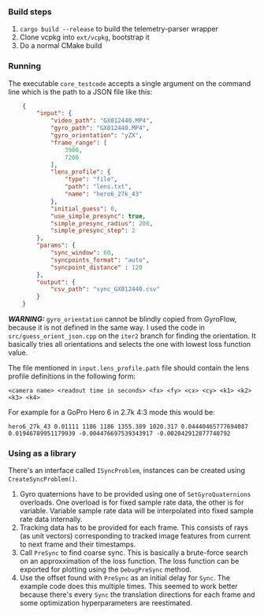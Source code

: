### Build steps
1. `cargo build --release` to build the telemetry-parser wrapper
2. Clone vcpkg into `ext/vcpkg`, bootstrap it
3. Do a normal CMake build

### Running
The executable `core_testcode` accepts a single argument on the command line which is the path to a JSON file like this:
```json
    {
        "input": {
            "video_path": "GX012440.MP4",
            "gyro_path": "GX012440.MP4",
            "gyro_orientation": "yZX",
            "frame_range": [
                3900,
                7200
            ],
            "lens_profile": {
                "type": "file",
                "path": "lens.txt",
                "name": "hero6_27k_43"
            },
            "initial_guess": 0,
            "use_simple_presync": true,
            "simple_presync_radius": 200,
            "simple_presync_step": 2
        },
        "params": {
            "sync_window": 60,
            "syncpoints_format": "auto",
            "syncpoint_distance" : 120
        },
        "output": {
            "csv_path": "sync_GX012440.csv"
        }
    }

```
***WARNING:*** `gyro_orientation` cannot be blindly copied from GyroFlow, because it is not defined in the same way.
I used the code in `src/guess_orient_json.cpp` on the `iter2` branch for finding the orientation. It basically tries all orientations and selects the one with lowest loss function value.

The file mentioned in `input.lens_profile.path` file should contain the lens profile definitions in the following form:
```
<camera name> <readout time in seconds> <fx> <fy> <cx> <cy> <k1> <k2> <k3> <k4>
```

For example for a GoPro Hero 6 in 2.7k 4:3 mode this would be:
```
hero6_27k_43 0.01111 1186 1186 1355.389 1020.317 0.04440465777694087 0.01946789951179939 -0.004476697539343917 -0.002042912877740792
```

### Using as a library
There's an interface called `ISyncProblem`, instances can be created using `CreateSyncProblem()`.

1. Gyro quaternions have to be provided using one of `SetGyroQuaternions` overloads. One overload is for fixed sample rate data, the other is for variable. Variable sample rate data will be interpolated into fixed sample rate data internally.
2. Tracking data has to be provided for each frame. This consists of rays (as unit vectors) corresponding to tracked image features from current to next frame and their timestamps.
3. Call `PreSync` to find coarse sync. This is basically a brute-force search on an approxximation of the loss function. The loss function can be exported for plotting using the `DebugPreSync` method.
4. Use the offset found with `PreSync` as an initial delay for `Sync`. The example code does this multiple times. This seemed to work better because there's every `Sync` the translation directions for each frame and some optimization hyperparameters are reestimated.